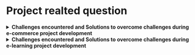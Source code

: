 # Project realted question

<details>
<summary><b>Challenges encountered and Solutions to overcome challenges during e-commerce project development</b></summary>

Some of the common challenges encountered during e-commerce project development and the proposed solutions to overcome them:

1. **Cyber Security**: Cyber security is one of the most dominant challenges for e-commerce websites. The major security threats in e-commerce right now are DoS and DDoS attacks, malware, man-in-the-middle attacks, cross-site scripting, fraudulent information, phishing, spamming, e-skimming, and malicious bots.
   - **Solution**: Choose solutions with high-end security features. In addition to adherence to data protection, and security plugins, picking a reliable platform is mandatory.

2. **Identifying and Attracting Perfect Customer**: It is becoming difficult to identify and attract potential buyers.
   - **Solution**: Take proper steps to verify online shoppers' information. Always send a verification link when a customer signs up.

3. **High Expectations of Buyers**: Consumers want a simple and convenient shopping experience that's personalized and engaging.
   - **Solution**: To keep up, small e-commerce businesses must anticipate what consumers expect and meet these expectations.

4. **Cart Abandonment**: Shopping cart abandonment is a significant challenge in e-commerce.
   - **Solution**: Implement strategies to reduce cart abandonment, such as offering free shipping, providing multiple payment options, and streamlining the checkout process.

5. **Stringent Return and Refund Policies**: Customers often abandon purchases due to stringent return and refund policies.
   - **Solution**: Implement a clear and fair return and refund policy to increase customer trust and satisfaction.

6. **Improper Price Calculation**: Incorrect pricing can lead to loss of sales and customer trust.
   - **Solution**: Implement robust pricing strategies and ensure accurate price calculation.

7. **Analysing Competition**: Keeping up with the competition is a significant challenge in the e-commerce industry.
   - **Solution**: Regularly analyze your competition and adapt your strategies accordingly.

8. **Supply Chain Risks**: Disruptions in the supply chain can lead to delays in delivery and loss of customer trust.
   - **Solution**: Implement robust supply chain management strategies to ensure timely delivery.

9. **Resistance to Subscribe**: Customers often resist subscribing to newsletters or updates.
   - **Solution**: Offer incentives for subscription and ensure that your newsletters provide value to the customer.

10. **Unstable Customer Retention and Loyalty**: Retaining customers and building loyalty is a significant challenge in e-commerce.
    - **Solution**: Implement customer loyalty programs and provide excellent customer service to retain customers.

</details>

<details>
<summary><b>Challenges encountered and Solutions to overcome challenges during e-learning project development</b></summary>

Some of the challenges encountered during e-learning project development and the proposed solutions to overcome them:

1. **Technical Challenges**: These can include issues with the e-learning platform, such as bugs, compatibility issues, and poor user interface.
   - **Solution**: Regular testing and quality assurance can help identify and fix technical issues early. Using a reliable and user-friendly e-learning platform can also help avoid many of these problems.

2. **Content-Related Challenges**: These can include outdated or irrelevant content, lack of engaging and interactive elements, and difficulty in understanding complex topics.
   - **Solution**: Regularly update and review the content to ensure it is current and relevant. Use multimedia, such as videos, animations, and quizzes, to make the content more engaging and easier to understand.

3. **Marketing Challenges**: These can include low course enrollment, lack of awareness about the e-learning program, and competition from other e-learning providers.
   - **Solution**: Implement effective marketing strategies, such as social media marketing, email marketing, and search engine optimization. Offer free trials or discounts to attract new learners.

4. **Remote Collaboration**: Teams and clients are distributed all over. Having conference calls and video meetings is one aspect of the solution but not always an option, especially when you have time zones dividing stakeholders.
   - **Solution**: eLearning project managers need to make sure their teams have clarity of instruction and the right tools to overcome any handicaps that they may have in the collaborative process. Break down various tasks and have smaller teams attacking them. This will help make things easier.

5. **Subject Matter Expert Feedback**: eLearning project managers will tell you that feedback across stakeholders is a major component of the development process.
   - **Solution**: Be it courses for education or corporate learning, managing the time of Subject Matter Experts is one of the secrets behind a successful eLearning project. Subject Matter Experts are full-time professionals and respected members of their domain, so inherently their time is going to be at a premium. Set your expectations when you start working together and be ready to accommodate their schedule.
</details>
